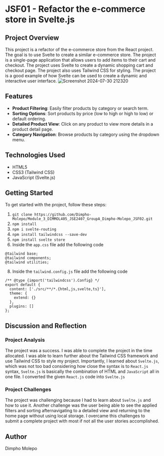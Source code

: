 # JSF01 - Refactor the e-commerce store in Svelte.js

## Project Overview

This project is a refactor of the e-commerce store from the React project. The goal is to use Svelte
to create a similar e-commerce store. The project is a single-page application that allows users to
add items to their cart and checkout. The project uses Svelte to create a dynamic shopping cart and
checkout page. The project also uses Tailwind CSS for styling. The project is a good example of
how Svelte can be used to create a dynamic and interactive user interface.
![Screenshot 2024-07-30 212320](https://github.com/user-attachments/assets/d3b6bc68-1abf-49a6-b89d-e493308b9c18)

## Features

- **Product Filtering**: Easily filter products by category or search term.
- **Sorting Options**: Sort products by price (low to high or high to low) or default ordering.
- **Detailed Product View**: Click on any product to view more details in a product detail page.
- **Category Navigation**: Browse products by category using the dropdown menu.

## Technologies Used

- HTML5
- CSS3 (Tailwind CSS)
- JavaScript (Svelte.js)

## Getting Started

To get started with the project, follow these steps:

1. `git clone https://github.com/Dimpho-Molepo/Module_3_DIMMOL405_JSE2407_GroupA_Dimpho-Molepo_JSF02.git`
2. `npm install`
3. `npm i svelte-routing`
4. `npm install tailwindcss --save-dev`
5. `npm install svelte store`
6. Inside the `app.css` file add the following code

```
@tailwind base;
@tailwind components;
@tailwind utilities;
```

8. Inside the `tailwind.config.js` file add the following code

```
/** @type {import('tailwindcss').Config} */
export default {
  content: ['./src/**/*.{html,js,svelte,ts}'],
  theme: {
    extend: {}
  },
  plugins: []
};
```

## Discussion and Reflection

### Project Analysis

The project was a success. I was able to complete the project in the time allocated. I was able to learn further about the Tailwind CSS framework and use Tailwind CSS to style my project. Importantly, I learned about `Svelte.js`, which was not too bad considering how close the syntax is to `React.js` syntax, `Svelte.js` is basically the combination of HTML and `JavaScript` all in one file. I converted the given `React.js` code into `Svelte.js`

### Project Challenges

The project was challenging because I had to learn about `Svelte.js` and how to use it. Another challenge was the user being able to see the applied filters and sorting afternavigating to a detailed view and returning to the home page without using local storage. I overcame this challenges to submit a complete project with most if not all the user stories accomplished.

## Author

Dimpho Molepo